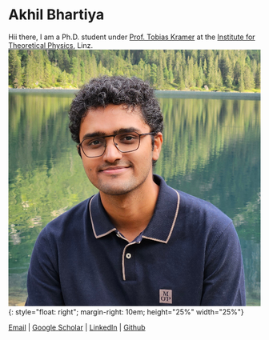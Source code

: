 # Akhil Bhartiya

Hii there, I am a Ph.D. student under [Prof. Tobias Kramer](https://quantumobserver.wordpress.com/) at
the [Institute for Theoretical Physics](https://www.jku.at/en/institute-for-theoretical-physics/), Linz.
![profile](profile.jpg){: style="float: right"; margin-right: 10em; height="25%" width="25%"}


[Email](mailto://akhil.bhartiya@jku.at) |
[Google Scholar](https://scholar.google.com/citations?user=ZS47oC0AAAAJ&hl=en) |
[LinkedIn](www.linkedin.com/in/bhartiya) |
[Github](https://github.com/akhilbhartiya)
